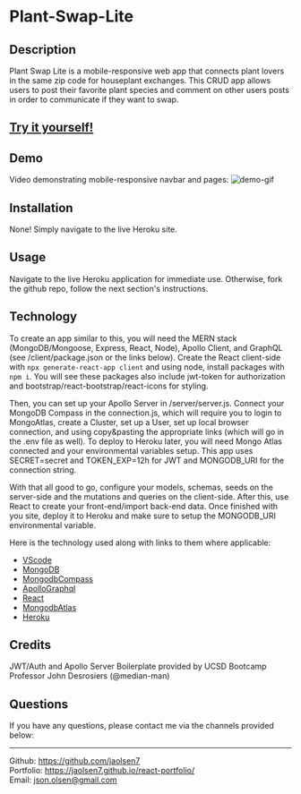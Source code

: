 # Plant-Swap-Lite

## Description

Plant Swap Lite is a mobile-responsive web app that connects plant lovers in the same zip code for houseplant exchanges. This CRUD app allows users to post their favorite plant species and comment on other users posts in order to communicate if they want to swap.

## [Try it yourself!](https://stark-brushlands-04635.herokuapp.com/)

## Demo

Video demonstrating mobile-responsive navbar and pages:
![demo-gif](demo.gif)

## Installation

None! Simply navigate to the live Heroku site.

## Usage

Navigate to the live Heroku application for immediate use. Otherwise, fork the github repo, follow the next section's instructions.

## Technology

To create an app similar to this, you will need the MERN stack (MongoDB/Mongoose, Express, React, Node), Apollo Client, and GraphQL (see /client/package.json or the links below). Create the React client-side with ```npx generate-react-app client``` and using node, install packages with ```npm i```. You will see these packages also include jwt-token for authorization and bootstrap/react-bootstrap/react-icons for styling.

Then, you can set up your Apollo Server in /server/server.js. Connect your MongoDB Compass in the connection.js, which will require you to login to MongoAtlas, create a Cluster, set up a User, set up local browser connection, and using copy&pasting the appropriate links (which will go in the .env file as well). To deploy to Heroku later, you will need Mongo Atlas connected and your environmental variables setup. This app uses SECRET=secret and TOKEN_EXP=12h for JWT and MONGODB_URI for the connection string.

With that all good to go, configure your models, schemas, seeds on the server-side and the mutations and queries on the client-side. After this, use React to create your front-end/import back-end data. Once finished with you site, deploy it to Heroku and make sure to setup the MONGODB_URI environmental variable.

Here is the technology used along with links to them where applicable:

- [VScode](https://code.visualstudio.com/download)
- [MongoDB](https://www.mongodb.com/)<br>
- [MongodbCompass](https://www.mongodb.com/products/compass)<br>
- [ApolloGraphql](https://www.apollographql.com/)<br>
- [React](https://reactjs.org/)<br>
- [MongodbAtlas](https://www.mongodb.com/atlas/database)<br>
- [Heroku](https://devcenter.heroku.com/articles/git)<br>

## Credits

JWT/Auth and Apollo Server Boilerplate provided by UCSD Bootcamp Professor John Desrosiers (@median-man)

## Questions

If you have any questions, please contact me via the channels provided below:<br />
________________________________________
Github: https://github.com/jaolsen7<br>
Portfolio: https://jaolsen7.github.io/react-portfolio/<br>
Email: json.olsen@gmail.com<br>